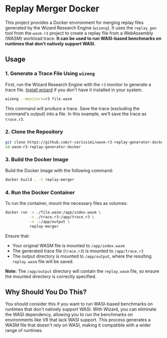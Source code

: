 # Replay Merger Docker

This project provides a Docker environment for merging replay files generated by the Wizard Research Engine (`wizeng`). It uses the `replay_gen` tool from the `wasm-r3` project to create a replay file from a WebAssembly (WASM) workload trace. **It can be used to run WASI-based benchmarks on runtimes that don't natively support WASI.**

## Usage

### 1. Generate a Trace File Using `wizeng`

First, run the Wizard Research Engine with the `r3` monitor to generate a trace file. [Install wizard](https://github.com/titzer/wizard-engine) if you don't have it installed in your system.

```bash
wizeng --monitors=r3 file.wasm
```

This command will produce a trace. Save the trace (excluding the command's output) into a file. In this example, we’ll save the trace as `trace.r3`.

### 2. Clone the Repository

```bash
git clone https://github.com/r-carissimi/wasm-r3-replay-generator-docker
cd wasm-r3-replay-generator-docker
```

### 3. Build the Docker Image

Build the Docker image with the following command:

```bash
docker build . -t replay-merger
```

### 4. Run the Docker Container

To run the container, mount the necessary files as volumes:

```bash
docker run -v ./file.wasm:/app/index.wasm \
           -v ./trace.r3:/app/trace.r3 \
           -v .:/app/output \
           replay-merger
```

Ensure that:

- Your original WASM file is mounted to `/app/index.wasm`
- The generated trace file (`trace.r3`) is mounted to `/app/trace.r3`
- The output directory is mounted to `/app/output`, where the resulting `replay.wasm` file will be saved.

**Note:** The `/app/output` directory will contain the `replay.wasm` file, so ensure the mounted directory is correctly specified.

## Why Should You Do This?

You should consider this if you want to run WASI-based benchmarks on runtimes that don't natively support WASI. With Wizard, you can eliminate the WASI dependency, allowing you to run the benchmarks on environments like V8 that lack WASI support. This process generates a WASM file that doesn't rely on WASI, making it compatible with a wider range of runtimes.
